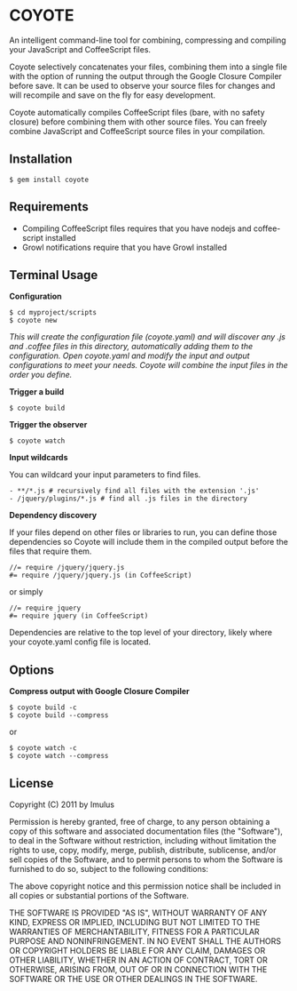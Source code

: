 COYOTE
=============

An intelligent command-line tool for combining, compressing and compiling your JavaScript and CoffeeScript files.

Coyote selectively concatenates your files, combining them into a single file with the option of running the output through the Google Closure Compiler before save. It can be used to observe your source files for changes and will recompile and save on the fly for easy development.

Coyote automatically compiles CoffeeScript files (bare, with no safety closure) before combining them with other source files. You can freely combine JavaScript and CoffeeScript source files in your compilation.


Installation
------
	$ gem install coyote

Requirements
------
- Compiling CoffeeScript files requires that you have nodejs and coffee-script installed
- Growl notifications require that you have Growl installed

Terminal Usage
------

**Configuration**

	$ cd myproject/scripts
	$ coyote new

*This will create the configuration file (coyote.yaml) and will discover any .js and .coffee files in this directory, automatically adding them to the configuration. Open coyote.yaml and modify the input and output configurations to meet your needs. Coyote will combine the input files in the order you define.*

**Trigger a build**

	$ coyote build

**Trigger the observer**

	$ coyote watch

**Input wildcards**

You can wildcard your input parameters to find files.

	- **/*.js # recursively find all files with the extension '.js'
	- /jquery/plugins/*.js # find all .js files in the directory


**Dependency discovery**

If your files depend on other files or libraries to run, you can define those dependencies so Coyote will include them in the compiled output before the files that require them.

	//= require /jquery/jquery.js
	#= require /jquery/jquery.js (in CoffeeScript)

or simply

	//= require jquery
	#= require jquery (in CoffeeScript)

Dependencies are relative to the top level of your directory, likely where your coyote.yaml config file is located.


Options
-------
**Compress output with Google Closure Compiler**

	$ coyote build -c
	$ coyote build --compress

or

	$ coyote watch -c
	$ coyote watch --compress

License
-------

Copyright (C) 2011 by Imulus

Permission is hereby granted, free of charge, to any person obtaining a copy
of this software and associated documentation files (the "Software"), to deal
in the Software without restriction, including without limitation the rights
to use, copy, modify, merge, publish, distribute, sublicense, and/or sell
copies of the Software, and to permit persons to whom the Software is
furnished to do so, subject to the following conditions:

The above copyright notice and this permission notice shall be included in
all copies or substantial portions of the Software.

THE SOFTWARE IS PROVIDED "AS IS", WITHOUT WARRANTY OF ANY KIND, EXPRESS OR
IMPLIED, INCLUDING BUT NOT LIMITED TO THE WARRANTIES OF MERCHANTABILITY,
FITNESS FOR A PARTICULAR PURPOSE AND NONINFRINGEMENT. IN NO EVENT SHALL THE
AUTHORS OR COPYRIGHT HOLDERS BE LIABLE FOR ANY CLAIM, DAMAGES OR OTHER
LIABILITY, WHETHER IN AN ACTION OF CONTRACT, TORT OR OTHERWISE, ARISING FROM,
OUT OF OR IN CONNECTION WITH THE SOFTWARE OR THE USE OR OTHER DEALINGS IN
THE SOFTWARE.